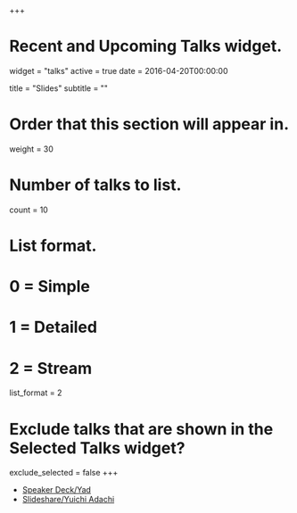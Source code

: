 +++
# Recent and Upcoming Talks widget.
widget = "talks"
active = true
date = 2016-04-20T00:00:00

title = "Slides"
subtitle = ""

# Order that this section will appear in.
weight = 30

# Number of talks to list.
count = 10

# List format.
#   0 = Simple
#   1 = Detailed
#   2 = Stream
list_format = 2

# Exclude talks that are shown in the Selected Talks widget?
exclude_selected = false
+++

- [Speaker Deck/Yad](https://speakerdeck.com/usrnameu1)
- [Slideshare/Yuichi Adachi](https://www.slideshare.net/UsrNameu1/presentations)
